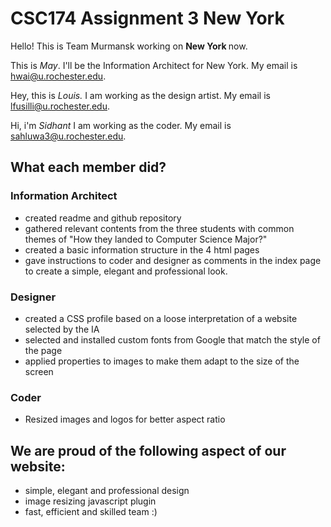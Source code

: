 # CSC174 Assignment 3 New York

Hello! This is Team Murmansk working on <strong> New York </strong> now.

This is <em>May</em>. I'll be the Information Architect for New York. My email is hwai@u.rochester.edu.  

Hey, this is *Louis.* I am working as the design artist. My email is lfusilli@u.rochester.edu. 

Hi, i'm  *Sidhant* I am working as the coder. My email is sahluwa3@u.rochester.edu. 


## What each member did?

### Information Architect

* created readme and github repository
* gathered relevant contents from the three students with common themes of "How they landed to Computer Science Major?"
* created a basic information structure in the 4 html pages
* gave instructions to coder and designer as comments in the index page to create a simple, elegant and professional look. 

### Designer

* created a CSS profile based on a loose interpretation of a website selected by the IA
* selected and installed custom fonts from Google that match the style of the page
* applied properties to images to make them adapt to the size of the screen

### Coder

* Resized images and logos for better aspect ratio


## We are proud of the following aspect of our website:

- simple, elegant and professional design 
- image resizing javascript plugin 
- fast, efficient and skilled team :)





